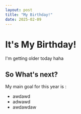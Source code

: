 ```yaml
---
layout: post
title: "My Birthday!"
date: 2025-02-09
---
```


# It's My Birthday!

I'm getting older today haha

## So What's next?

My main goal for this year is :
- awdawd
- adwawd
- awdawdaw